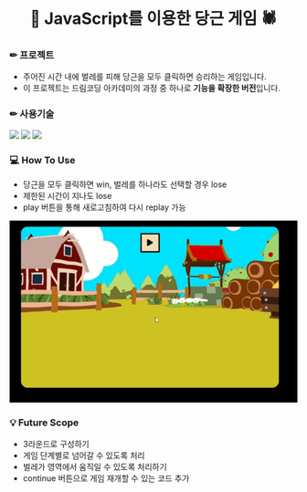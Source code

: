 <h1 align="center">🥕 JavaScript를 이용한 당근 게임 🕷</h1>

### ✏ 프로젝트
- 주어진 시간 내에 벌레를 피해 당근을 모두 클릭하면 승리하는 게임입니다.
- 이 프로젝트는 드림코딩 아카데미의 과정 중 하나로 **기능을 확장한 버전**입니다.

### ✏ 사용기술
<p align="left">
<img src="https://img.shields.io/badge/HTML5-E34F26?style=flat&logo=javascript&logoColor=white"/>
  <img src="https://img.shields.io/badge/CSS3-1572B6?style=flat&logo=css3&logoColor=white"/>
  <img src="https://img.shields.io/badge/JavaScript-F7DF1E?style=flat&logo=javascript&logoColor=white"/>
</p>

### 💻 How To Use
- 당근을 모두 클릭하면 win, 벌레를 하나라도 선택할 경우 lose
- 제한된 시간이 지나도 lose
- play 버튼을 통해 새로고침하여 다시 replay 가능
<img src="readme/carrot-howtoplay.gif" width="600px">

### 💡 Future Scope
- 3라운드로 구성하기
- 게임 단계별로 넘어갈 수 있도록 처리
- 벌레가 영역에서 움직일 수 있도록 처리하기
- continue 버튼으로 게임 재개할 수 있는 코드 추가
